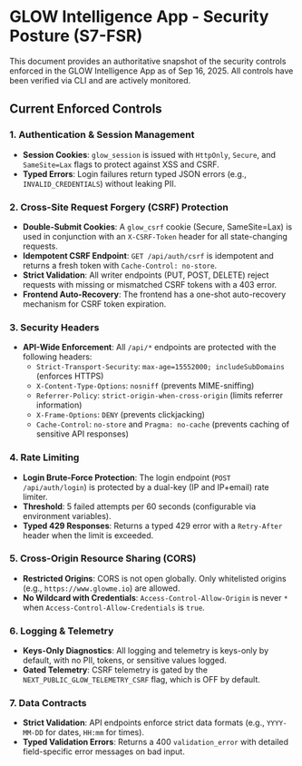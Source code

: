 # GLOW Intelligence App - Security Posture (S7-FSR)

This document provides an authoritative snapshot of the security controls enforced in the GLOW Intelligence App as of Sep 16, 2025. All controls have been verified via CLI and are actively monitored.

## Current Enforced Controls

### 1. Authentication & Session Management
- **Session Cookies**: `glow_session` is issued with `HttpOnly`, `Secure`, and `SameSite=Lax` flags to protect against XSS and CSRF.
- **Typed Errors**: Login failures return typed JSON errors (e.g., `INVALID_CREDENTIALS`) without leaking PII.

### 2. Cross-Site Request Forgery (CSRF) Protection
- **Double-Submit Cookies**: A `glow_csrf` cookie (Secure, SameSite=Lax) is used in conjunction with an `X-CSRF-Token` header for all state-changing requests.
- **Idempotent CSRF Endpoint**: `GET /api/auth/csrf` is idempotent and returns a fresh token with `Cache-Control: no-store`.
- **Strict Validation**: All writer endpoints (PUT, POST, DELETE) reject requests with missing or mismatched CSRF tokens with a 403 error.
- **Frontend Auto-Recovery**: The frontend has a one-shot auto-recovery mechanism for CSRF token expiration.

### 3. Security Headers
- **API-Wide Enforcement**: All `/api/*` endpoints are protected with the following headers:
  - `Strict-Transport-Security`: `max-age=15552000; includeSubDomains` (enforces HTTPS)
  - `X-Content-Type-Options`: `nosniff` (prevents MIME-sniffing)
  - `Referrer-Policy`: `strict-origin-when-cross-origin` (limits referrer information)
  - `X-Frame-Options`: `DENY` (prevents clickjacking)
  - `Cache-Control`: `no-store` and `Pragma: no-cache` (prevents caching of sensitive API responses)

### 4. Rate Limiting
- **Login Brute-Force Protection**: The login endpoint (`POST /api/auth/login`) is protected by a dual-key (IP and IP+email) rate limiter.
- **Threshold**: 5 failed attempts per 60 seconds (configurable via environment variables).
- **Typed 429 Responses**: Returns a typed 429 error with a `Retry-After` header when the limit is exceeded.

### 5. Cross-Origin Resource Sharing (CORS)
- **Restricted Origins**: CORS is not open globally. Only whitelisted origins (e.g., `https://www.glowme.io`) are allowed.
- **No Wildcard with Credentials**: `Access-Control-Allow-Origin` is never `*` when `Access-Control-Allow-Credentials` is `true`.

### 6. Logging & Telemetry
- **Keys-Only Diagnostics**: All logging and telemetry is keys-only by default, with no PII, tokens, or sensitive values logged.
- **Gated Telemetry**: CSRF telemetry is gated by the `NEXT_PUBLIC_GLOW_TELEMETRY_CSRF` flag, which is OFF by default.

### 7. Data Contracts
- **Strict Validation**: API endpoints enforce strict data formats (e.g., `YYYY-MM-DD` for dates, `HH:mm` for times).
- **Typed Validation Errors**: Returns a 400 `validation_error` with detailed field-specific error messages on bad input.

